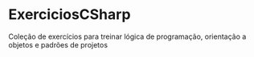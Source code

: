# ExerciciosCSharp
Coleção de exercícios para treinar lógica de programação, orientação a objetos e padrões de projetos

